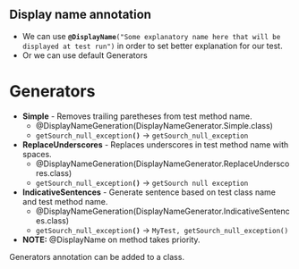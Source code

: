 ## Display name annotation

- We can use **`@DisplayName`**`("Some explanatory name here that will be displayed at test run")` in order to set better explanation for our test.
- Or we can use default Generators

# Generators
- **Simple** - Removes trailing paretheses from test method name.
    - @DisplayNameGeneration(DisplayNameGenerator.Simple.class)
    - `getSourch_null_exception`**`()`** -> `getSourch_null_exception`
- **ReplaceUnderscores** - Replaces underscores in test method name with spaces.
    - @DisplayNameGeneration(DisplayNameGenerator.ReplaceUnderscores.class)
    - `getSourch_null_exception`**`()`** -> `getSourch null exception`
- **IndicativeSentences** - Generate sentence based on test class name and test method name.
    - @DisplayNameGeneration(DisplayNameGenerator.IndicativeSentences.class)
    - `getSourch_null_exception`**`()`** -> `MyTest, getSourch_null_exception()`
- **NOTE:** @DisplayName on method takes priority.

Generators annotation can be added to a class.
